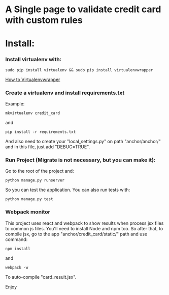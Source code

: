 # A Single page to validate credit card with custom rules


# Install:

### Install virtualenv with:
```
sudo pip install virtualenv && sudo pip install virtualenvwrapper
```

[How to Virtualenvwrapper](http://virtualenvwrapper.readthedocs.io/en/latest/install.html)


### Create a virtualenv and install requirements.txt


Example:
```
mkvirtualenv credit_card
```

and

```
pip install -r requirements.txt
```

And also need to create your "local_settings.py" on path "anchor/anchor/"
and in this file, just add "DEBUG=TRUE".


### Run Project (Migrate is not necessary, but you can make it):


Go to the root of the project and:
```
python manage.py runserver
```

So you can test the application. You can also run tests with:

```
python manage.py test
```


### Webpack monitor

This project uses react and webpack to show results when process jsx files to common js files. You'll
need to install Node and npm too. So after that, to compile jsx,
go to the app "anchor/credit_card/static/" path and use command:

```
npm install
```

and


```
webpack -w
```

To auto-compile "card_result.jsx".

Enjoy
